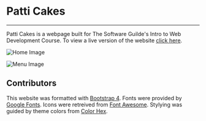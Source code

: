 # Patti Cakes

---

Patti Cakes is a webpage built for The Software Guilde's Intro to Web Development Course. To view a live version of the website [click here](https://chase-owens.github.io/Restaurant-Site-SG/index.html).

![Home Image](https://farm2.staticflickr.com/1841/29830639007_7271586128_h.jpg)

![Menu Image](https://farm2.staticflickr.com/1857/43858402175_722cbfe3b7_h.jpg)

## Contributors

This website was formatted with [Bootstrap 4](https://getbootstrap.com).
Fonts were provided by [Google Fonts](https://fonts.google.com/?selection.family=Indie+Flower).
Icons were retreived from [Font Awesome](https://fontawesome.com/icons?d=gallery).
Stylying was guided by theme colors from [Color Hex](https://www.color-hex.com/color-palette/65486).
